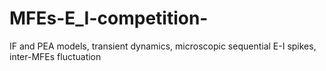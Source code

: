 # MFEs-E_I-competition-
IF and PEA models, transient dynamics, microscopic sequential E-I spikes, inter-MFEs fluctuation
